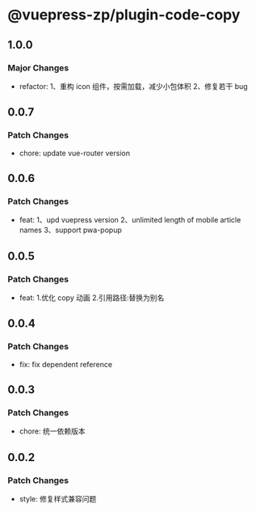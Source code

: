 # @vuepress-zp/plugin-code-copy

## 1.0.0

### Major Changes

- refactor:
  1、重构 icon 组件，按需加载，减少小包体积
  2、修复若干 bug

## 0.0.7

### Patch Changes

- chore: update vue-router version

## 0.0.6

### Patch Changes

- feat:
  1、upd vuepress version
  2、unlimited length of mobile article names
  3、support pwa-popup

## 0.0.5

### Patch Changes

- feat: 1.优化 copy 动画 2.引用路径:替换为别名

## 0.0.4

### Patch Changes

- fix: fix dependent reference

## 0.0.3

### Patch Changes

- chore: 统一依赖版本

## 0.0.2

### Patch Changes

- style: 修复样式兼容问题
